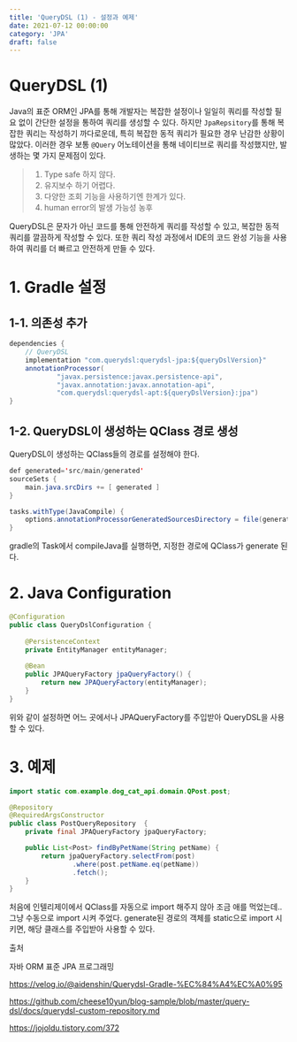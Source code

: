 ```yaml
---
title: 'QueryDSL (1) - 설정과 예제'
date: 2021-07-12 00:00:00
category: 'JPA'
draft: false
---  
```


# QueryDSL (1)

Java의 표준 ORM인 JPA를 통해 개발자는 복잡한 설정이나 일일히 쿼리를 작성할 필요 없이 간단한 설정을 통하여 쿼리를 생성할 수 있다. 하지만 `JpaRepsitory`를 통해 복잡한 쿼리는 작성하기 까다로운데, 특히 복잡한 동적 쿼리가 필요한 경우 난감한 상황이 많았다. 이러한 경우 보통 `@Query` 어노테이션을 통해 네이티브로 쿼리를 작성했지만, 발생하는 몇 가지 문제점이 있다.

> 1. Type safe 하지 않다.
> 2. 유지보수 하기 어렵다.
> 3. 다양한 조회 기능을 사용하기엔 한계가 있다.
> 4. human error의 발생 가능성 농후

QueryDSL은 문자가 아닌 코드를 통해 안전하게 쿼리를 작성할 수 있고, 복잡한 동적 쿼리를 깔끔하게 작성할 수 있다. 또한 쿼리 작성 과정에서 IDE의 코드 완성 기능을 사용하여 쿼리를 더 빠르고 안전하게 만들 수 있다. 

# 1. Gradle 설정 

## 1-1. 의존성 추가 
``` java
dependencies {
    // QueryDSL
    implementation "com.querydsl:querydsl-jpa:${queryDslVersion}"
    annotationProcessor(
            "javax.persistence:javax.persistence-api",
            "javax.annotation:javax.annotation-api",
            "com.querydsl:querydsl-apt:${queryDslVersion}:jpa")
}
```

## 1-2. QueryDSL이 생성하는 QClass 경로 생성
QueryDSL이 생성하는 QClass들의 경로를 설정해야 한다. 
``` java 
def generated='src/main/generated'
sourceSets {
    main.java.srcDirs += [ generated ]
}

tasks.withType(JavaCompile) {
    options.annotationProcessorGeneratedSourcesDirectory = file(generated)
}
``` 
gradle의 Task에서 compileJava를 실행하면, 지정한 경로에 QClass가 generate 된다. 
# 2. Java Configuration

``` java
@Configuration
public class QueryDslConfiguration {
    
    @PersistenceContext
    private EntityManager entityManager;
    
    @Bean
    public JPAQueryFactory jpaQueryFactory() {
        return new JPAQueryFactory(entityManager);
    }
}
``` 
위와 같이 설정하면 어느 곳에서나 JPAQueryFactory를 주입받아 QueryDSL을 사용할 수 있다. 

# 3. 예제 

``` java
import static com.example.dog_cat_api.domain.QPost.post;

@Repository
@RequiredArgsConstructor
public class PostQueryRepository  {
    private final JPAQueryFactory jpaQueryFactory;

    public List<Post> findByPetName(String petName) {
        return jpaQueryFactory.selectFrom(post)
                .where(post.petName.eq(petName))
                .fetch();
    }
}
```  

처음에 인텔리제이에서 QClass를 자동으로 import 해주지 않아 조금 애를 먹었는데.. 그냥 수동으로 import 시켜 주었다. generate된 경로의 객체를 static으로 import 시키면, 해당 클래스를 주입받아 사용할 수 있다. 


출처

자바 ORM 표준 JPA 프로그래밍

https://velog.io/@aidenshin/Querydsl-Gradle-%EC%84%A4%EC%A0%95

https://github.com/cheese10yun/blog-sample/blob/master/query-dsl/docs/querydsl-custom-repository.md

https://jojoldu.tistory.com/372
